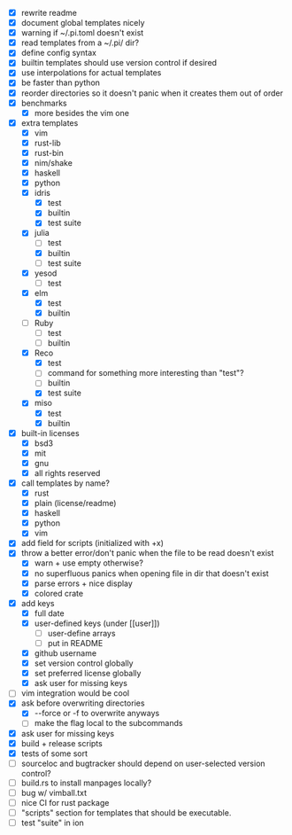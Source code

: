 - [x] rewrite readme
- [x] document global templates nicely
- [x] warning if ~/.pi.toml doesn't exist
- [x] read templates from a ~/.pi/ dir?
- [x] define config syntax
- [x] builtin templates should use version control if desired
- [x] use interpolations for actual templates
- [x] be faster than python
- [x] reorder directories so it doesn't panic when it creates them out of order
- [x] benchmarks
  - [x] more besides the vim one
- [x] extra templates
  - [x] vim
  - [x] rust-lib
  - [x] rust-bin
  - [x] nim/shake
  - [x] haskell
  - [x] python
  - [x] idris
    - [x] test
    - [x] builtin
    - [x] test suite
  - [x] julia
    - [ ] test
    - [x] builtin
    - [ ] test suite
  - [x] yesod
    - [ ] test
  - [x] elm
    - [x] test
    - [x] builtin
  - [ ] Ruby
    - [ ] test
    - [ ] builtin
  - [x] Reco
    - [x] test
    - [ ] command for something more interesting than "test"?
    - [ ] builtin
    - [x] test suite
  - [x] miso
    - [x] test
    - [x] builtin
- [x] built-in licenses
  - [x] bsd3
  - [x] mit
  - [x] gnu
  - [x] all rights reserved
- [x] call templates by name?
  - [x] rust
  - [x] plain (license/readme)
  - [x] haskell
  - [x] python
  - [x] vim
- [x] add field for scripts (initialized with +x)
- [x] throw a better error/don't panic when the file to be read doesn't exist
  - [x] warn + use empty otherwise?
  - [x] no superfluous panics when opening file in dir that doesn't exist
  - [x] parse errors + nice display
  - [x] colored crate
- [x] add keys
  - [x] full date 
  - [x] user-defined keys (under [[user]])
    - [ ] user-define arrays
    - [ ] put in README
  - [x] github username
  - [x] set version control globally
  - [x] set preferred license globally
  - [x] ask user for missing keys
- [ ] vim integration would be cool
- [x] ask before overwriting directories
  - [x] --force or -f to overwrite anyways
  - [ ] make the flag local to the subcommands
- [x] ask user for missing keys
- [x] build + release scripts
- [x] tests of some sort
- [ ] sourceloc and bugtracker should depend on user-selected version control?
- [ ] build.rs to install manpages locally?
- [ ] bug w/ vimball.txt
- [ ] nice CI for rust package
- [ ] "scripts" section for templates that should be executable.
- [ ] test "suite" in ion
